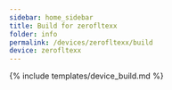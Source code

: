 ```yaml
---
sidebar: home_sidebar
title: Build for zerofltexx
folder: info
permalink: /devices/zerofltexx/build
device: zerofltexx
---
```

{% include templates/device_build.md %}
